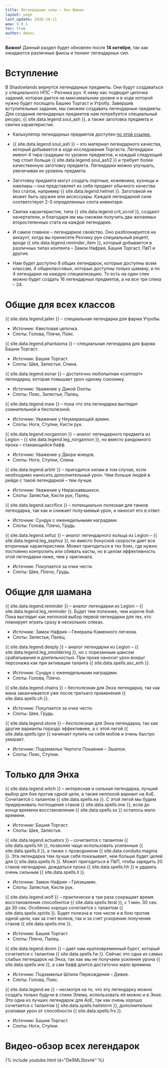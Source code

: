 ```yaml
---
title: Легендарные силы – Энх Шаман
layout: page
last_update: 2020-10-11 
wow: 9.0.1
toc: true
author: Amani
---
```


**Важно!** Данный раздел будет обновлен после **14 октября**, так как ожидаются различные фиксы и тюнинг легендарных сил.

# Вступление

В Shadowlands вернутся легендарные предметы. Они будут создаваться у специального НПС – Резчика рун. К нему нас подводит цепочка заданий, которая дается на максимальном уровне и в ходе которой нужно будет посещать Башню Торгаст и Утробу. Завершив вступительные задания, мы сможем создавать легендарные предметы. Для создания легендарных предметов нам потребуется специальный ресурс, {{ site.data.legend.soul_ash }}, а также заготовка предмета и свитки характеристик.

* Калькулятор легендарных предметов доступен [по этой ссылке.](https://shadowlands.wowhead.com/legendary-calc/shaman)

* {{ site.data.legend.soul_ash }} – это материал легендарного качества, который добывается в ходе исследования Торгаста. Легендарки имеют 4 тира градации по уровню предметов, и каждый следующий тир стоит больше {{ site.data.legend.soul_ash2 }} и требует более качественную заготовку предмета. Легендарки можно улучшать, увеличивая их уровень предмета.

* Заготовку предмета могут создать портные, кожевники, кузнецы и ювелиры – она представляет из себя предмет обычного качества без статов, например {{ site.data.legend.helmet }}. Заготовкой не может быть оружие или аксессуары. Каждой легендарной силе соответствует 2-3 определенных слота инвентаря.

* Свитки характеристик, типа {{ site.data.legend.crit_scroll }}, создают начертатели, и благодаря им мы сможем получить два желаемых второстепенных стата на каждой легендарке.

* И самое главное – легендарное свойство. Оно разблокируется на аккаунт, когда вы принесете Резчику рун специальный рецепт, вроде {{ site.data.legend.reminder_item }}, который добывается в различных типах контента – Замок Нафрия, Башня Торгаст, ПвП и другие.

* Нам будет доступно 8 общих легендарок, которые доступны всем классам, 4 общеклассовых, которые доступны только шаману, и по 4 легендарки на каждую специализацию. То есть на один спек можно будет создать 16 легендарных предметов, а на все три спека – 24.

# Общие для всех классов

{{ site.data.legend.jailer }} – специальная легендарка для фарма Утробы.  
* Источник: Квестовая цепочка.  
* Слоты: Голова, Плечи, Пояс.

{{ site.data.legend.phantasma }} – специальная легендарка для фарма Башни Торгаст.  
* Источник: Башня Торгаст.  
* Слоты: Шея, Запястья, Спина.

{{ site.data.legend.eonar }} – достаточно любопытная «саппорт» легендарка, которая повышает урон одному союзнику.  
* Источник: Уважение у Дикой Охоты.  
* Слоты: Пояс, Запястья, Палец.

{{ site.data.legend.maw }} – пока что эта легендарка выглядит сомнительной и бесполезной.  
* Источник: Уважение у Неумирающей армии.  
* Слоты: Ноги, Ступни, Кисти рук.

{{ site.data.legend.norgannon }} – аналог легендарного предмета из Legion – {{ site.data.legend.leg_norgannon }}, но вместо рандомного прока – стакающийся бафф.  
* Источник: Уважение у Двора жнецов.  
* Слоты: Ноги, Ступни, Спина.

{{ site.data.legend.arbitr }} – пригодится хилам в том случае, если необходимо наносить дополнительный урон. Чем больше людей в рейде с такой легендаркой – тем лучше.  
* Источник: Уважение у Нераскаявшихся.  
* Слоты: Запястья, Кисти рук, Палец.

{{ site.data.legend.sacrifice }} – потенциально полезная для танков легендарка, так как и снижает получаемый урон, и наносит его в ответ.  
* Источник: Сундук с еженедельными наградами.  
* Слоты: Голова, Плечо, Грудь.

{{ site.data.legend.sefuz }} – аналог легендарного кольца из Legion – {{ site.data.legend.leg_sephuz }}, но вместо бонусной скорости дает все вторичные характеристики. Может пригодиться в тех боях, где нужно постоянно контролить или сбивать касты, но в целом эффективность этой легендарки ниже, чем у оригинала.  
* Источник: Покупается за очки чести.  
* Слоты: Шея, Плечо, Грудь.

# Общие для шамана

{{ site.data.legend.reminder }} – аналог легендарки из Legion – {{ site.data.legend.leg_reminder }}. Будет тем полезнее, чем короче бой. Пока выглядит как неплохой выбор первой легендарки для тех, кто планирует играть сразу в нескольких спеках.  
* Источник: Замок Нафрия – Генералы Каменного легиона.  
* Слоты: Запястья, Палец.

{{ site.data.legend.deeply }} – аналог легендарки из Legion – {{ site.data.legend.leg_smoldering }}, но с порезанным шансом срабатывания и длительностью. При проке наносит урон вокруг персонажа как при активации таланта {{ site.data.spells.asc_enh }}.  
* Источник: Сундук с еженедельными наградами.  
* Слоты: Голова, Плечо.

{{ site.data.legend.chains }} – бесполезная для Энха легендарка, так как мана заканчивается уже после третьего применения {{ site.data.spells.ch }}.  
* Источник: Покупается за очки чести.  
* Слоты: Шея, Грудь.

{{ site.data.legend.stone }} – бесполезная для Энха легендарка, так как другие варианты гораздо эффективнее, а с этой легой {{ site.data.spells.igor }} начинает пулить на себя мобов и очень быстро умирает.  
* Источник: Подземелье Чертоги Покаяния – Эшелон.  
* Слоты: Пояс, Ступни.

# Только для Энха

{{ site.data.legend.witch }} – интересная и сильная легендарка, лучший выбор для боя против одной цели, а также неплохой вариант на АоЕ. Сочетается с талантом {{ site.data.spells.ea }}. С этой легой мы будем придерживать поглощение стаков {{ site.data.spells.mw }}, если до конца времени восстановления {{ site.data.spells.ss }} осталось мало времени.
* Источник: Башня Торгаст. 
* Слоты: Шея, Запястья.

{{ site.data.legend.actuators }} – сочетается с талантом {{ site.data.spells.hh }}, позволяя чаще использовать усиленные {{ site.data.spells.ll }}, а также с проводником {{ site.data.conduits.magma }}. Эта легендарка тем лучше себя показывает, чем больше будет целей для {{ site.data.spells.fs }}. Может пригодиться в ПвП, чтобы зарядить 20 стаков легендарки, дождаться прока {{ site.data.spells.hh }} и ударить очень сильным {{ site.data.spells.ll }}.
* Источник: Замок Нафрия – Грязешмяк. 
* Слоты: Запястья, Кисти рук.

{{ site.data.legend.wolf }} – практически в три раза сокращает время восстановления способнотси {{ site.data.spells.feral }}, с 1 мин. 30 сек. до 30 сек. Особенно хорошо сочетается с талантом {{ site.data.spells.spirits }}. Будет полезна в том числе и в бою против одной цели, как за счет волков, так и за счет ускорение получения стаков {{ site.data.spells.mw }}.
* Источник: Башня Торгаст. 
* Слоты: Плечо, Палец.

{{ site.data.legend.doom }} – дает нам кратковременный бурст, который сочетается с талантом {{ site.data.spells.fw }}. Cейчас это одна из самых слабых легендарок на Энха, так как мы не получаем усиления урона {{ site.data.spells.ww }}, а сам бафф длится достаточно мало времени.

* Источник: Подземелье Шпили Переождения – Девия. 
* Слоты: Голова, Пояс.

{{ site.data.legend.ee }} – несмотря на то, что эту легендарку можно создать только будучи в спеке Элема, использовать её можно и в Энхе. Это одна из лучших легендарок для АоЕ, так как очень хорошо сочетается с талантом {{ site.data.spells.hailstorm }}, дополнительно усиливая урон от способности {{ site.data.spells.frs }}.
* Источник: Башня Торгаст. 
* Слоты: Ноги, Ступни.

# Видео-обзор всех легендарок

{% include youtube.html id="De5MLStsvnk" %}
